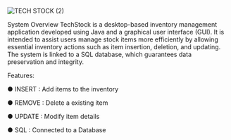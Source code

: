 
![TECH STOCK (2)](https://github.com/user-attachments/assets/83452d85-1085-425b-a820-1c6b5fbaf071)


System Overview
TechStock is a desktop-based inventory management application developed using Java and a graphical user interface (GUI). It is intended to assist users manage stock items more efficiently by allowing essential inventory actions such as item insertion, deletion, and updating. The system is linked to a SQL database, which guarantees data preservation and integrity.

Features:
	
 ● INSERT : Add items to the inventory
  	
   ● REMOVE : Delete a existing item
  	
   ● UPDATE : Modify item details
	
 ● SQL : Connected to a Database
